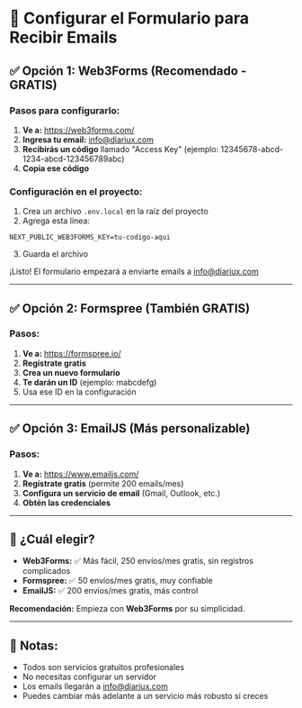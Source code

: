# 📧 Configurar el Formulario para Recibir Emails

## ✅ Opción 1: Web3Forms (Recomendado - GRATIS)

### Pasos para configurarlo:

1. **Ve a:** https://web3forms.com/
2. **Ingresa tu email:** info@diariux.com
3. **Recibirás un código** llamado "Access Key" (ejemplo: 12345678-abcd-1234-abcd-123456789abc)
4. **Copia ese código**

### Configuración en el proyecto:

1. Crea un archivo `.env.local` en la raíz del proyecto
2. Agrega esta línea:
```
NEXT_PUBLIC_WEB3FORMS_KEY=tu-codigo-aqui
```

3. Guarda el archivo

¡Listo! El formulario empezará a enviarte emails a info@diariux.com

---

## ✅ Opción 2: Formspree (También GRATIS)

### Pasos:

1. **Ve a:** https://formspree.io/
2. **Regístrate gratis**
3. **Crea un nuevo formulario**
4. **Te darán un ID** (ejemplo: mabcdefg)
5. Usa ese ID en la configuración

---

## ✅ Opción 3: EmailJS (Más personalizable)

### Pasos:

1. **Ve a:** https://www.emailjs.com/
2. **Regístrate gratis** (permite 200 emails/mes)
3. **Configura un servicio de email** (Gmail, Outlook, etc.)
4. **Obtén las credenciales**

---

## 🚀 ¿Cuál elegir?

- **Web3Forms:** ✅ Más fácil, 250 envíos/mes gratis, sin registros complicados
- **Formspree:** ✅ 50 envíos/mes gratis, muy confiable
- **EmailJS:** ✅ 200 envíos/mes gratis, más control

**Recomendación:** Empieza con **Web3Forms** por su simplicidad.

---

## 📝 Notas:

- Todos son servicios gratuitos profesionales
- No necesitas configurar un servidor
- Los emails llegarán a info@diariux.com
- Puedes cambiar más adelante a un servicio más robusto si creces
